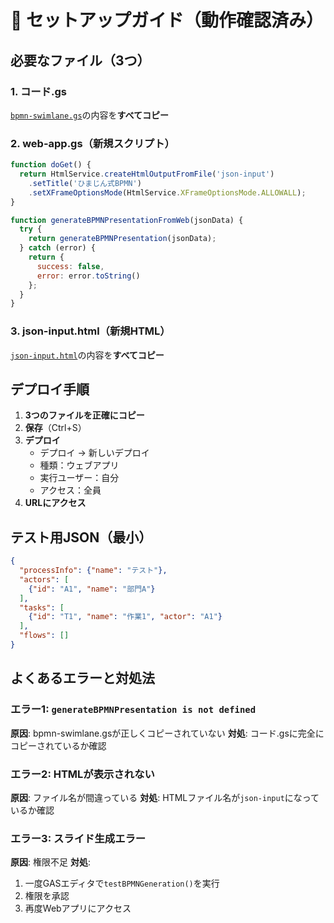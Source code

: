 # 🚀 セットアップガイド（動作確認済み）

## 必要なファイル（3つ）

### 1. コード.gs
[`bpmn-swimlane.gs`](./bpmn-swimlane.gs)の内容を**すべてコピー**

### 2. web-app.gs（新規スクリプト）
```javascript
function doGet() {
  return HtmlService.createHtmlOutputFromFile('json-input')
    .setTitle('ひまじん式BPMN')
    .setXFrameOptionsMode(HtmlService.XFrameOptionsMode.ALLOWALL);
}

function generateBPMNPresentationFromWeb(jsonData) {
  try {
    return generateBPMNPresentation(jsonData);
  } catch (error) {
    return {
      success: false,
      error: error.toString()
    };
  }
}
```

### 3. json-input.html（新規HTML）
[`json-input.html`](./json-input.html)の内容を**すべてコピー**

## デプロイ手順

1. **3つのファイルを正確にコピー**
2. **保存**（Ctrl+S）
3. **デプロイ**
   - デプロイ → 新しいデプロイ
   - 種類：ウェブアプリ
   - 実行ユーザー：自分
   - アクセス：全員
4. **URLにアクセス**

## テスト用JSON（最小）

```json
{
  "processInfo": {"name": "テスト"},
  "actors": [
    {"id": "A1", "name": "部門A"}
  ],
  "tasks": [
    {"id": "T1", "name": "作業1", "actor": "A1"}
  ],
  "flows": []
}
```

## よくあるエラーと対処法

### エラー1: `generateBPMNPresentation is not defined`
**原因**: bpmn-swimlane.gsが正しくコピーされていない
**対処**: コード.gsに完全にコピーされているか確認

### エラー2: HTMLが表示されない
**原因**: ファイル名が間違っている
**対処**: HTMLファイル名が`json-input`になっているか確認

### エラー3: スライド生成エラー
**原因**: 権限不足
**対処**:
1. 一度GASエディタで`testBPMNGeneration()`を実行
2. 権限を承認
3. 再度Webアプリにアクセス